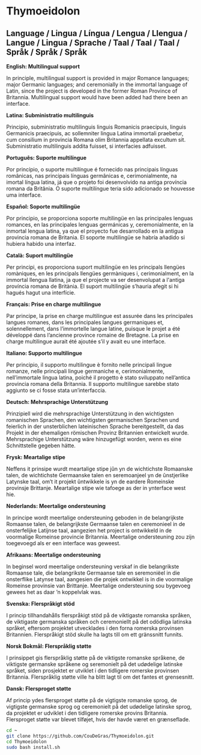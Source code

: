 # Thymoeidolon


## Language / Lingua / Língua / Lengua / Llengua / Langue / Lingua / Sprache / Taal / Taal / Taal / Språk / Språk / Språk

**English: Multilingual support**  

In principle, multilingual support is provided in major Romance languages; major Germanic languages; and ceremonially in the immortal language of Latin, since the project is developed in the former Roman Province of Britannia. Multilingual support would have been added had there been an interface.  

**Latina: Subministratio multilinguis**  

Principio, subministratio multilinguis linguis Romanicis praecipuis, linguis Germanicis praecipuis, ac sollemniter lingua Latina immortali praebetur, cum consilium in provincia Romana olim Britannia appellata excultum sit. Subministratio multilinguis addita fuisset, si interfacies adfuisset.  

**Português: Suporte multilíngue**  

Por princípio, o suporte multilíngue é fornecido nas principais línguas românicas, nas principais línguas germânicas e, cerimonialmente, na imortal língua latina, já que o projeto foi desenvolvido na antiga província romana da Britânia. O suporte multilíngue teria sido adicionado se houvesse uma interface.  

**Español: Soporte multilingüe**  

Por principio, se proporciona soporte multilingüe en las principales lenguas romances, en las principales lenguas germánicas y, ceremonialmente, en la inmortal lengua latina, ya que el proyecto fue desarrollado en la antigua provincia romana de Britania. El soporte multilingüe se habría añadido si hubiera habido una interfaz.  

**Català: Suport multilingüe**  

Per principi, es proporciona suport multilingüe en les principals llengües romàniques, en les principals llengües germàniques i, cerimonialment, en la immortal llengua llatina, ja que el projecte va ser desenvolupat a l'antiga província romana de Britània. El suport multilingüe s’hauria afegit si hi hagués hagut una interfície.  

**Français: Prise en charge multilingue**  

Par principe, la prise en charge multilingue est assurée dans les principales langues romanes, dans les principales langues germaniques et, solennellement, dans l’immortelle langue latine, puisque le projet a été développé dans l’ancienne province romaine de Bretagne. La prise en charge multilingue aurait été ajoutée s’il y avait eu une interface.  

**Italiano: Supporto multilingue**  

Per principio, il supporto multilingue è fornito nelle principali lingue romanze, nelle principali lingue germaniche e, cerimonialmente, nell’immortale lingua latina, poiché il progetto è stato sviluppato nell’antica provincia romana della Britannia. Il supporto multilingue sarebbe stato aggiunto se ci fosse stata un’interfaccia.  

**Deutsch: Mehrsprachige Unterstützung**  

Prinzipiell wird die mehrsprachige Unterstützung in den wichtigsten romanischen Sprachen, den wichtigsten germanischen Sprachen und feierlich in der unsterblichen lateinischen Sprache bereitgestellt, da das Projekt in der ehemaligen römischen Provinz Britannien entwickelt wurde. Mehrsprachige Unterstützung wäre hinzugefügt worden, wenn es eine Schnittstelle gegeben hätte.  

**Frysk: Meartalige stipe**  

Neffens it prinsipe wurdt meartalige stipe jûn yn de wichtichste Romaanske talen, de wichtichste Germaanske talen en seremoanjeel yn de ûnstjerlike Latynske taal, om’t it projekt ûntwikkele is yn de eardere Romeinske provinsje Brittanje. Meartalige stipe wie tafoege as der in ynterface west hie.  

**Nederlands: Meertalige ondersteuning**

In principe wordt meertalige ondersteuning geboden in de belangrijkste Romaanse talen, de belangrijkste Germaanse talen en ceremonieel in de onsterfelijke Latijnse taal, aangezien het project is ontwikkeld in de voormalige Romeinse provincie Britannia. Meertalige ondersteuning zou zijn toegevoegd als er een interface was geweest.

**Afrikaans: Meertalige ondersteuning**  

In beginsel word meertalige ondersteuning verskaf in die belangrikste Romaanse tale, die belangrikste Germaanse tale en seremoniëel in die onsterflike Latynse taal, aangesien die projek ontwikkel is in die voormalige Romeinse provinsie van Brittanje. Meertalige ondersteuning sou bygevoeg gewees het as daar ’n koppelvlak was.  

**Svenska: Flerspråkigt stöd**  

I princip tillhandahålls flerspråkigt stöd på de viktigaste romanska språken, de viktigaste germanska språken och ceremoniellt på det odödliga latinska språket, eftersom projektet utvecklades i den forna romerska provinsen Britannien. Flerspråkigt stöd skulle ha lagts till om ett gränssnitt funnits.  

**Norsk Bokmål: Flerspråklig støtte**  

I prinsippet gis flerspråklig støtte på de viktigste romanske språkene, de viktigste germanske språkene og seremonielt på det udødelige latinske språket, siden prosjektet er utviklet i den tidligere romerske provinsen Britannia. Flerspråklig støtte ville ha blitt lagt til om det fantes et grensesnitt.  

**Dansk: Flersproget støtte**  

Af princip ydes flersproget støtte på de vigtigste romanske sprog, de vigtigste germanske sprog og ceremonielt på det udødelige latinske sprog, da projektet er udviklet i den tidligere romerske provins Britannia. Flersproget støtte var blevet tilføjet, hvis der havde været en grænseflade.  



```bash
cd ~
git clone https://github.com/CouDeGras/Thymoeidolon.git
cd Thymoeidolon
sudo bash install.sh
```



